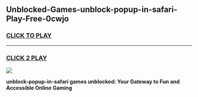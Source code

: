 
## Unblocked-Games-unblock-popup-in-safari-Play-Free-0cwjo
<h3>
<a href="https://premium76.site?title=unblock-popup-in-safari&ref=23A">CLICK TO PLAY</a></h3>
<hr>

<h3>
<a href="https://premium76.site?title=unblock-popup-in-safari&ref=23A">CLICK 2 PLAY</a>
  
</h3>

<a href="https://premium76.site?title=unblock-popup-in-safari&ref=23A"><img src="https://clearcache.store/games.png"></a>


**unblock-popup-in-safari games unblocked: Your Gateway to Fun and Accessible Online Gaming**
